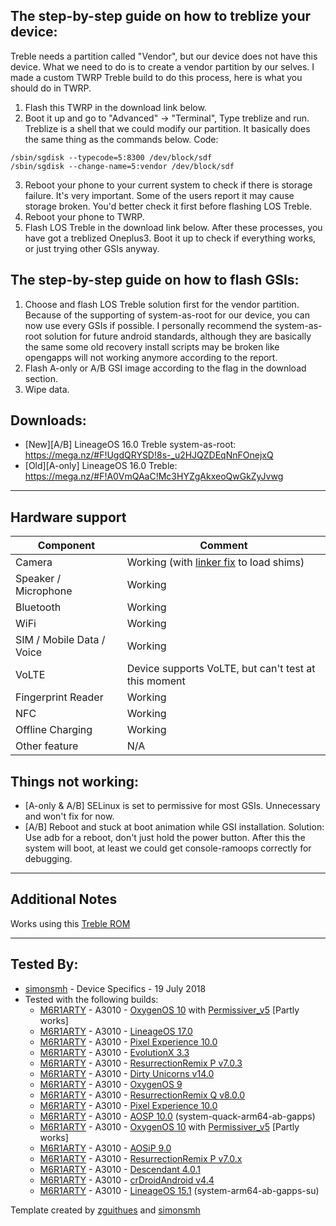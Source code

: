 ## The step-by-step guide on how to treblize your device:

Treble needs a partition called "Vendor", but our device does not have this device. What we need to do is to create a vendor partition by our selves.
I made a custom TWRP Treble build to do this process, here is what you should do in TWRP.
1. Flash this TWRP in the download link below.
2. Boot it up and go to "Advanced" -> "Terminal", Type treblize and run.
Treblize is a shell that we could modify our partition. It basically does the same thing as the commands below.
Code:
  ```
  /sbin/sgdisk --typecode=5:8300 /dev/block/sdf
  /sbin/sgdisk --change-name=5:vendor /dev/block/sdf
  ```
3. Reboot your phone to your current system to check if there is storage failure.
It's very important. Some of the users report it may cause storage broken. You'd better check it first before flashing LOS Treble.
4. Reboot your phone to TWRP.
5. Flash LOS Treble in the download link below.
After these processes, you have got a treblized Oneplus3. Boot it up to check if everything works, or just trying other GSIs anyway.

## The step-by-step guide on how to flash GSIs:
1. Choose and flash LOS Treble solution first for the vendor partition.
Because of the supporting of system-as-root for our device, you can now use every GSIs if possible. I personally recommend the system-as-root solution for future android standards, although they are basically the same some old recovery install scripts may be broken like opengapps will not working anymore according to the report.
2. Flash A-only or A/B GSI image according to the flag in the download section.
3. Wipe data.

## Downloads:
* [New][A/B] LineageOS 16.0 Treble system-as-root: https://mega.nz/#F!UgdQRYSD!8s-_u2HJQZDEqNnFOnejxQ
* [Old][A-only] LineageOS 16.0 Treble: https://mega.nz/#F!A0VmQAaC!Mc3HYZgAkxeoQwGkZyJvwg
---
## Hardware support
| Component                 |      Comment                                              |
|---------------------------|-----------------------------------------------------------|
| Camera                    | Working (with [linker fix](https://github.com/OP3Treble/linkerfix) to load shims)|
| Speaker / Microphone      | Working                                                   |
| Bluetooth                 | Working                                                   |
| WiFi                      | Working                                                   |
| SIM / Mobile Data / Voice | Working                                                   |
| VoLTE                     | Device supports VoLTE, but can't test at this moment      |
| Fingerprint Reader        | Working                                                   |
| NFC                       | Working                                                   |
| Offline Charging          | Working                                                   |
| Other feature             | N/A                                                       |

## Things not working:
* [A-only & A/B] SELinux is set to permissive for most GSIs.
Unnecessary and won't fix for now.
* [A/B] Reboot and stuck at boot animation while GSI installation.
Solution: Use adb for a reboot, don't just hold the power button. After this the system will boot, at least we could get console-ramoops correctly for debugging.
---

## Additional Notes
Works using this [Treble ROM](https://forum.xda-developers.com/oneplus-3/oneplus-3--3t-cross-device-development/treble-lineageos-15-1-treble-oneplus-3-t3830455)
***


## Tested By:
* [simonsmh](https://github.com/simonsmh) - Device Specifics - 19 July 2018
* Tested with the following builds:
    * [M6R1ARTY](https://github.com/M6R1ARTY) - A3010 - [OxygenOS 10](https://sourceforge.net/projects/oemgsis/files/OxygenOS/OxygenOS-OP6-AB-10-20200305-ErfanGSI.img.7z/download) with  [Permissiver_v5](https://androidfilehost.com/?fid=6006931924117940902) [Partly works]
    * [M6R1ARTY](https://github.com/M6R1ARTY) - A3010 - [LineageOS 17.0](https://sourceforge.net/projects/andyyan-gsi/files/lineage-17.0/lineage-17.0-20191117-UNOFFICIAL-treble_arm64_bvN.img.xz/download)
    * [M6R1ARTY](https://github.com/M6R1ARTY) - A3010 - [Pixel Experience 10.0](https://sourceforge.net/projects/expressluke-gsis/files/PixelExperience/Ten/ARM64/AB/PixelExperience_ARM64AB-10.0-20191208-1826-UNOFFICIAL.img.xz/download)
    * [M6R1ARTY](https://github.com/M6R1ARTY) - A3010 - [EvolutionX 3.3](https://sourceforge.net/projects/expressluke-gsis/files/EvolutionX/Ten/EvolutionX_3.3_ARM64-AB-10.0-20191117-0523-UNOFFICIAL.img.xz/download)
    * [M6R1ARTY](https://github.com/M6R1ARTY) - A3010 - [ResurrectionRemix P v7.0.3](https://sourceforge.net/projects/developerluke-roms/files/GSIs/RR-P-v7.0.3-20191112-ARM64-AB.img.xz/download)
    * [M6R1ARTY](https://github.com/M6R1ARTY) - A3010 - [Dirty Unicorns v14.0](https://sourceforge.net/projects/developerluke-roms/files/GSIs/DirtyUnicorns-14.0_111119-ARM64-AB.img.xz/download)
    * [M6R1ARTY](https://github.com/M6R1ARTY) - A3010 - [OxygenOS 9](https://mirrors.lolinet.com/firmware/gsi/OxygenOS/OxygenOS-AB-9-20191031-ErfanGSI.img-2108.7z)
    * [M6R1ARTY](https://github.com/M6R1ARTY) - A3010 - [ResurrectionRemix Q v8.0.0](https://github.com/EnesSastim/GSI/releases/download/ErfanGSI/RR-Q-AB-10-20190911-ErfanGSI.img.7z)
    * [M6R1ARTY](https://github.com/M6R1ARTY) - A3010 - [Pixel Experience 10.0](https://sourceforge.net/projects/developerluke-roms/files/GSIs/PixelExperienceQ-28102019-ARM64-AB.img.xz/download)
    * [M6R1ARTY](https://github.com/M6R1ARTY) - A3010 - [AOSP 10.0](https://github.com/phhusson/treble_experimentations/releases/tag/v203) (system-quack-arm64-ab-gapps)
    * [M6R1ARTY](https://github.com/M6R1ARTY) - A3010 - [OxygenOS 10](https://github.com/EnesSastim/GSI/releases/download/ErfanGSI/OxygenOS-AB-10-20190922-ErfanGSI.img.7z) with  [Permissiver_v5](https://androidfilehost.com/?fid=6006931924117940902) [Partly works]
    * [M6R1ARTY](https://github.com/M6R1ARTY) - A3010 - [AOSiP 9.0](https://sourceforge.net/projects/illusionproject/files/GSI/AOSiP-9.0-GSI-arm64_ab-20190819.img/download)
    * [M6R1ARTY](https://github.com/M6R1ARTY) - A3010 - [ResurrectionRemix P v7.0.x](https://get.resurrectionremix.com/pie/gsi/ARM64_AB_20191205.img)
    * [M6R1ARTY](https://github.com/M6R1ARTY) - A3010 - [Descendant 4.0.1](https://github.com/Descendant/InOps/releases/download/4.0.1/Descendant_4.0.1_arm64_ab.zip)
    * [M6R1ARTY](https://github.com/M6R1ARTY) - A3010 - [crDroidAndroid v4.4](https://androidfilehost.com/?fid=5862345805528041177)
    * [M6R1ARTY](https://github.com/M6R1ARTY) - A3010 - [LineageOS 15.1](https://github.com/phhusson/treble_experimentations/releases/tag/lineage-v21) (system-arm64-ab-gapps-su)

Template created by [zguithues](https://github.com/zguithues) and [simonsmh](https://github.com/simonsmh)